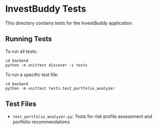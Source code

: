 # InvestBuddy Tests

This directory contains tests for the InvestBuddy application.

## Running Tests

To run all tests:

```
cd backend
python -m unittest discover -s tests
```

To run a specific test file:

```
cd backend
python -m unittest tests.test_portfolio_analyzer
```

## Test Files

- `test_portfolio_analyzer.py`: Tests for risk profile assessment and portfolio recommendations 